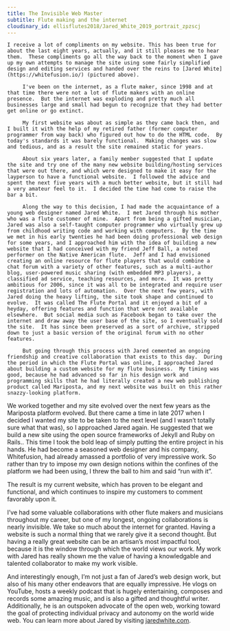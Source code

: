 ```yaml
---
title: The Invisible Web Master
subtitle: Flute making and the internet
cloudinary_id: ellisflutes2018/Jared_White_2019_portrait_zpzscj
---
```


 	I receive a lot of compliments on my website. This has been true for about the last eight years, actually, and it still pleases me to hear them.  These compliments go all the way back to the moment when I gave up my own attempts to manage the site using some fairly simplified design and editing services and handed over the reins to [Jared White](https://whitefusion.io/) (pictured above). 		 
		 
		 I've been on the internet, as a flute maker, since 1998 and at that time there were not a lot of flute makers with an online presence.  But the internet was exploding and pretty much all businesses large and small had begun to recognize that they had better get online or go extinct.
		 
		 My first website was about as simple as they came back then, and I built it with the help of my retired father (former computer programmer from way back) who figured out how to do the HTML code.  By today's standards it was barely functional.  Making changes was slow and tedious, and as a result the site remained static for years.

		 About six years later, a family member suggested that I update the site and try one of the many new website building/hosting services that were out there, and which were designed to make it easy for the layperson to have a functional website.  I followed the advice and spent the next five years with a much better website, but it still had a very amateur feel to it.  I decided the time had come to raise the bar a bit.

		 Along the way to this decision, I had made the acquaintance of a young web designer named Jared White.  I met Jared through his mother who was a flute customer of mine.  Apart from being a gifted musician, Jared was also a self-taught computer programmer who virtually grew up from childhood writing code and working with computers.  By the time we met in his early twenties he had been doing professional web design for some years, and I approached him with the idea of building a new website that I had conceived with my friend Jeff Ball, a noted performer on the Native American flute.  Jeff and I had envisioned creating an online resource for flute players that would combine a chat forum with a variety of other features, such as a multi-author blog, user-powered music sharing (with embedded MP3 players), a classified ad service, teaching resources, and more.  It was pretty ambitious for 2006, since it was all to be integrated and require user registration and lots of automation.  Over the next few years, with Jared doing the heavy lifting, the site took shape and continued to evolve.  It was called The Flute Portal and it enjoyed a bit of a heyday, offering features and function that were not available elsewhere.  But social media such as Facebook began to take over the internet and draw away the user base of the site, so I eventually sold the site.  It has since been preserved as a sort of archive, stripped down to just a basic version of the original forum with no other features.

		 But going through this process with Jared cemented an ongoing friendship and creative collaboration that exists to this day.  During the period in which the Flute Portal was online, I approached Jared about building a custom website for my flute business.  My timing was good, because he had advanced so far in his design work and programming skills that he had literally created a new web publishing product called Mariposta, and my next website was built on this rather snazzy-looking platform.  

We worked together and my site evolved over the next few years as the Mariposta platform evolved.  But there came a time in late 2017 when I decided I wanted my site to be taken to the next level (and I wasn’t totally sure what that was), so I approached Jared again.   He suggested that we build a new site using the open source frameworks of Jekyll and Ruby on Rails..  This time I took the bold leap of simply putting the entire project in his hands.  He had become a seasoned web designer and his company, Whitefusion, had already amassed a portfolio of very impressive work.  So rather than try to impose my own design notions within the confines of the platform we had been using, I threw the ball to him and said “run with it”.  

The result is my current website, which has proven to be elegant and functional, and which continues to inspire my customers to comment favorably upon it.  

I’ve had some valuable collaborations with other flute makers and musicians throughout my career, but one of my longest, ongoing collaborations is nearly invisible. We take so much about the internet for granted.  Having a website is such a normal thing that we rarely give it a second thought.  But having a really great website can be an artisan’s most impactful tool, because it is the window through which the world views our work.  My work with Jared has really shown me the value of having a knowledgable and talented collaborator to make my work visible.

And interestingly enough, I’m not just a fan of Jared’s web design work, but also of his many other endeavors that are equally impressive.  He vlogs on YouTube, hosts a weekly podcast that is hugely entertaining, composes and records some amazing music, and is also a gifted and thoughtful writer.  Additionally, he is an outspoken advocate of the open web, working toward the goal of protecting individual privacy and autonomy on the world wide web.  You can learn more about Jared by visiting [jaredwhite.com](https://jaredwhite.com/).
